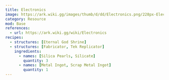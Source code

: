 ```yaml
---
title: Electronics
image: https://ark.wiki.gg/images/thumb/d/dd/Electronics.png/228px-Electronics.png
category: Resource
mod: Base
references:
  - url: https://ark.wiki.gg/wiki/Electronics
recipes:
  - structures: [Eternal God Shrine]
  - structures: [Fabricator, Tek Replicator]
    ingredients: 
      - names: [Silica Pearls, Silicate]
        quantity: 3
      - names: [Metal Ingot, Scrap Metal Ingot]
        quantity: 1
---
```

